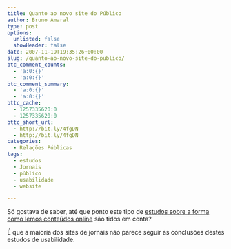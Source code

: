 ```yaml
---
title: Quanto ao novo site do Público
author: Bruno Amaral
type: post
options:
  unlisted: false
  showHeader: false
date: 2007-11-19T19:35:26+00:00
slug: /quanto-ao-novo-site-do-publico/
btc_comment_counts:
  - 'a:0:{}'
  - 'a:0:{}'
btc_comment_summary:
  - 'a:0:{}'
  - 'a:0:{}'
bttc_cache:
  - 1257335620:0
  - 1257335620:0
bttc_short_url:
  - http://bit.ly/4fgDN
  - http://bit.ly/4fgDN
categories:
  - Relações Públicas
tags:
  - estudos
  - Jornais
  - público
  - usabilidade
  - website

---
```

Só gostava de saber, até que ponto este tipo de [estudos sobre a forma como lemos conteúdos online][1] são tidos em conta?

É que a maioria dos sites de jornais não parece seguir as conclusões destes estudos de usabilidade.

 [1]: http://www.useit.com/alertbox/reading_pattern.html